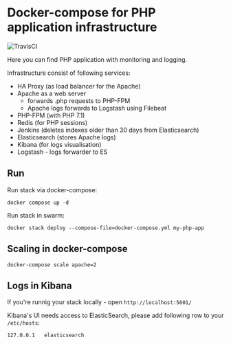 # Docker-compose for PHP application infrastructure

![TravisCI](https://travis-ci.org/d-ulyanov/multi-container-php-application.svg?branch=master)

Here you can find PHP application with monitoring and logging.

Infrastructure consist of following services:

- HA Proxy (as load balancer for the Apache)
- Apache as a web server
    - forwards .php requests to PHP-FPM
    - Apache logs forwards to Logstash using Filebeat
- PHP-FPM (with PHP 7.1)
- Redis (for PHP sessions)
- Jenkins (deletes indexes older than 30 days from Elasticsearch)
- Elasticsearch (stores Apache logs)
- Kibana (for logs visualisation)
- Logstash - logs forwarder to ES

## Run

Run stack via docker-compose:
```
docker compose up -d
```

Run stack in swarm:
```
docker stack deploy --compose-file=docker-compose.yml my-php-app
```

## Scaling in docker-compose

```
docker-compose scale apache=2
```

## Logs in Kibana

If you're runnig your stack locally - open `http://localhost:5601/`

Kibana's UI needs access to ElasticSearch, 
please add following row to your `/etc/hosts`:
```
127.0.0.1	elasticsearch
```

